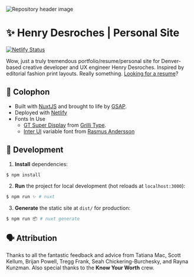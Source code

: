 ![Repository header image](https://repository-images.githubusercontent.com/195551088/c137ac80-ac60-11e9-8c01-2c8faf95488d)

# ✨ Henry Desroches | Personal Site

[![Netlify Status](https://api.netlify.com/api/v1/badges/0c642719-192c-477e-9f05-f1ef8ed9d5f8/deploy-status)](https://app.netlify.com/sites/jolly-heyrovsky-35ce11/deploys)

Wow, just a truly tremendous portfolio/resume/personal site for Denver-based creative developer and UX engineer Henry Desroches. Inspired by editorial fashion print layouts. Really something. [Looking for a resume](https://github.com/xdesro/resume)?

## 📝 Colophon

- Built with [NuxtJS](https://nuxtjs.org/) and brought to life by [GSAP](https://greensock.com/gsap).
- Deployed with [Netlify](https://www.netlify.com/)
- Fonts In Use
  - [GT Super Display](http://gt-super.com/) from [Grilli Type](https://www.grillitype.com/typeface/gt-super).
  - [Inter UI](https://rsms.me/inter/) variable font from [Rasmus Andersson](https://rsms.me)

## 🚧 Development

1. **Install** dependencies:

```bash
$ npm install
```

2. **Run** the project for local development (hot reloads at `localhost:3000`):

```bash
$ npm run ✨ # nuxt
```

3. **Generate** the static site at `dist/` for production:

```bash
$ npm run 📦 # nuxt generate
```

## 🗣 Attribution

Thanks to all the fantastic feedback and advice from Tatiana Mac, Scott Kellum, Brijan Powell, Tregg Frank, Seah Chickering-Burchesky, and Rayna Kunzman. Also special thanks to the **Know Your Worth** crew.
